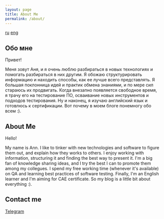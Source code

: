 ```yaml
---
layout: page
title: About Me
permalink: /about/
---
```

[ru](#обо-мне) [eng](#about-me)

## Обо мне

Привет!

Меня зовут Аня, и я очень люблю разбираться в новых технологиях и помогать разбираться в них другим. Я обожаю структурировать информацию и находить способы, как ее лучше всего представлять. 
Я большая поклонница идей и практик обмена знаниями, и по мере сил стараюсь их продвигать. 
Когда внезапно появляется свободное время, я трачу его на тестирование ПО, осваивание новых инструментов и подходов тестирования.
Ну и наконец, я изучаю английский язык и готовлюсь к сертификации. Вот почему в моем блоге понемногу обо всем :).

## About Me

Hello!

My name is Ann. I like to tinker with new technologies and software to figure them out, and explain how they works to others. I enjoy working with information, structuring it and finding the best way to present it.
I'm a big fan of knowledge sharing ideas, and I try the best I can to promote them among my collegues.
I spend my free working time (whenever it's available) on QA and learning best practices of software testing. 
Finally, I'm an English learner and I'm aiming for CAE certificate. So my blog is a little bit about everything :).


## Contact me

[Telegram](https://t.me/annjulyleon)
